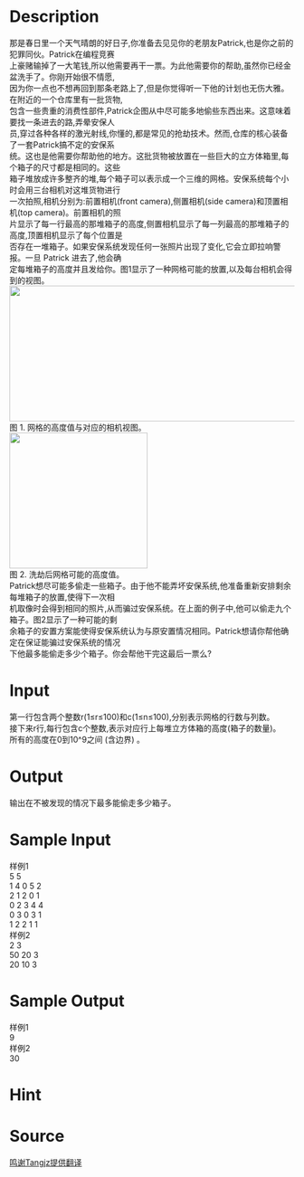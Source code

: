 
# Description

<div class="content"><div>那是春日里一个天气晴朗的好日子,你准备去见见你的老朋友Patrick,也是你之前的犯罪同伙。Patrick在编程竞赛</div>
<div>上豪赌输掉了一大笔钱,所以他需要再干一票。为此他需要你的帮助,虽然你已经金盆洗手了。你刚开始很不情愿,</div>
<div>因为你一点也不想再回到那条老路上了,但是你觉得听一下他的计划也无伤大雅。在附近的一个仓库里有一批货物,</div>
<div>包含一些贵重的消费性部件,Patrick企图从中尽可能多地偷些东西出来。这意味着要找一条进去的路,弄晕安保人</div>
<div>员,穿过各种各样的激光射线,你懂的,都是常见的抢劫技术。然而,仓库的核心装备了一套Patrick搞不定的安保系</div>
<div>统。这也是他需要你帮助他的地方。这批货物被放置在一些巨大的立方体箱里,每个箱子的尺寸都是相同的。这些</div>
<div>箱子堆放成许多整齐的堆,每个箱子可以表示成一个三维的网格。安保系统每个小时会用三台相机对这堆货物进行</div>
<div>一次拍照,相机分别为:前置相机(front camera),侧置相机(side camera)和顶置相机(top camera)。前置相机的照</div>
<div>片显示了每一行最高的那堆箱子的高度,侧置相机显示了每一列最高的那堆箱子的高度,顶置相机显示了每个位置是</div>
<div>否存在一堆箱子。如果安保系统发现任何一张照片出现了变化,它会立即拉响警报。一旦 Patrick 进去了,他会确</div>
<div>定每堆箱子的高度并且发给你。图1显示了一种网格可能的放置,以及每台相机会得到的视图。</div>
<div><img src="source/bzoj/4950/img/aHR0cHM6Ly9seWRzeS5jb20vSnVkZ2VPbmxpbmUvdXBsb2FkLzIwMTcwOC8yMi5wbmc=.png" width="856" height="240" alt=""/></div>
<div>图 1. 网格的高度值与对应的相机视图。</div>
<div><img src="source/bzoj/4950/img/aHR0cHM6Ly9seWRzeS5jb20vSnVkZ2VPbmxpbmUvdXBsb2FkLzIwMTcwOC8zMy5wbmc=.png" width="244" height="240" alt=""/></div>
<div>图 2. 洗劫后网格可能的高度值。</div>
<div></div>
<div>Patrick想尽可能多偷走一些箱子。由于他不能弄坏安保系统,他准备重新安排剩余每堆箱子的放置,使得下一次相</div>
<div>机取像时会得到相同的照片,从而骗过安保系统。在上面的例子中,他可以偷走九个箱子。图2显示了一种可能的剩</div>
<div>余箱子的安置方案能使得安保系统认为与原安置情况相同。Patrick想请你帮他确定在保证能骗过安保系统的情况</div>
<div>下他最多能偷走多少个箱子。你会帮他干完这最后一票么?</div></div>

# Input

<div class="content"><div>第一行包含两个整数r(1≤r≤100)和c(1≤n≤100),分别表示网格的行数与列数。</div>
<div>接下来r行,每行包含c个整数,表示对应行上每堆立方体箱的高度(箱子的数量)。</div>
<div>所有的高度在0到10^9之间 (含边界) 。</div></div>

# Output

<div class="content"><div>输出在不被发现的情况下最多能偷走多少箱子。</div></div>

# Sample Input

<div class="content"><span class="sampledata">样例1<br/>
5 5<br/>
1 4 0 5 2<br/>
2 1 2 0 1<br/>
0 2 3 4 4<br/>
0 3 0 3 1<br/>
1 2 2 1 1<br/>
样例2<br/>
2 3<br/>
50 20 3<br/>
20 10 3</span></div>

# Sample Output

<div class="content"><span class="sampledata">样例1<br/>
9<br/>
样例2<br/>
30</span></div>

# Hint

<div class="content"><p></p></div>

# Source

<div class="content"><p><a href="problemset.php?search=鸣谢Tangjz提供翻译">鸣谢Tangjz提供翻译</a></p></div>

